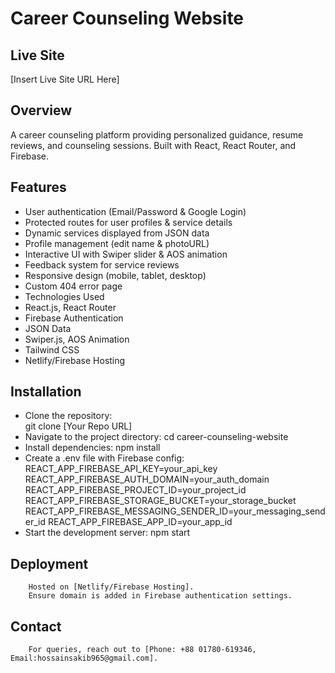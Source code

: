 # Career Counseling Website

## Live Site

[Insert Live Site URL Here]

## Overview

A career counseling platform providing personalized guidance, resume reviews, and counseling sessions. Built with React, React Router, and Firebase.

## Features

* User authentication (Email/Password & Google Login)
* Protected routes for user profiles & service details
* Dynamic services displayed from JSON data
* Profile management (edit name & photoURL)
* Interactive UI with Swiper slider & AOS animation
* Feedback system for service reviews
* Responsive design (mobile, tablet, desktop)
* Custom 404 error page
* Technologies Used
* React.js, React Router
* Firebase Authentication
* JSON Data
* Swiper.js, AOS Animation
* Tailwind CSS
* Netlify/Firebase Hosting

## Installation

* Clone the repository:  
        git clone [Your Repo URL]
* Navigate to the project directory:
        cd career-counseling-website
* Install dependencies:
        npm install
* Create a .env file with Firebase config:
        REACT_APP_FIREBASE_API_KEY=your_api_key
        REACT_APP_FIREBASE_AUTH_DOMAIN=your_auth_domain
        REACT_APP_FIREBASE_PROJECT_ID=your_project_id
        REACT_APP_FIREBASE_STORAGE_BUCKET=your_storage_bucket
        REACT_APP_FIREBASE_MESSAGING_SENDER_ID=your_messaging_sender_id
        REACT_APP_FIREBASE_APP_ID=your_app_id
* Start the development server:
        npm start

## Deployment
        Hosted on [Netlify/Firebase Hosting].
        Ensure domain is added in Firebase authentication settings.

## Contact
        For queries, reach out to [Phone: +88 01780-619346, Email:hossainsakib965@gmail.com].

